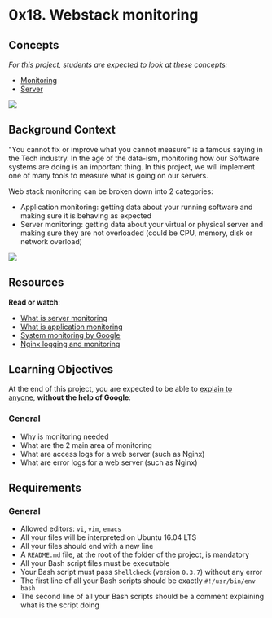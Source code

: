 0x18. Webstack monitoring
=========================

Concepts
--------

*For this project, students are expected to look at these concepts:*

-   [Monitoring](https://alx-intranet.hbtn.io/concepts/13)
-   [Server](https://alx-intranet.hbtn.io/concepts/67)

![](https://s3.amazonaws.com/intranet-projects-files/holbertonschool-sysadmin_devops/281/hb3pAsO.png)

Background Context
------------------

"You cannot fix or improve what you cannot measure" is a famous saying in the Tech industry. In the age of the data-ism, monitoring how our Software systems are doing is an important thing. In this project, we will implement one of many tools to measure what is going on our servers.

Web stack monitoring can be broken down into 2 categories:

-   Application monitoring: getting data about your running software and making sure it is behaving as expected
-   Server monitoring: getting data about your virtual or physical server and making sure they are not overloaded (could be CPU, memory, disk or network overload)

![](https://s3.amazonaws.com/intranet-projects-files/holbertonschool-sysadmin_devops/281/ktCXnhE.jpg)

Resources
---------

**Read or watch**:

-   [What is server monitoring](https://alx-intranet.hbtn.io/rltoken/km_XUDAfXEBoXZQsIWEo5Q "What is server monitoring")
-   [What is application monitoring](https://alx-intranet.hbtn.io/rltoken/z9jsikINjrsUo2QY5_Xz8g "What is application monitoring")
-   [System monitoring by Google](https://alx-intranet.hbtn.io/rltoken/_8KIbIUNzMgKi_LiGMBWAw "System monitoring by Google")
-   [Nginx logging and monitoring](https://alx-intranet.hbtn.io/rltoken/V3GsrDcMHPdgrizShj4RCg "Nginx logging and monitoring")

Learning Objectives
-------------------

At the end of this project, you are expected to be able to [explain to anyone](https://alx-intranet.hbtn.io/rltoken/Bd9r8twsVT3S_8j7-kOLrg "explain to anyone"), **without the help of Google**:

### General

-   Why is monitoring needed
-   What are the 2 main area of monitoring
-   What are access logs for a web server (such as Nginx)
-   What are error logs for a web server (such as Nginx)

Requirements
------------

### General

-   Allowed editors: `vi`, `vim`, `emacs`
-   All your files will be interpreted on Ubuntu 16.04 LTS
-   All your files should end with a new line
-   A `README.md` file, at the root of the folder of the project, is mandatory
-   All your Bash script files must be executable
-   Your Bash script must pass `Shellcheck` (version `0.3.7`) without any error
-   The first line of all your Bash scripts should be exactly `#!/usr/bin/env bash`
-   The second line of all your Bash scripts should be a comment explaining what is the script doing
